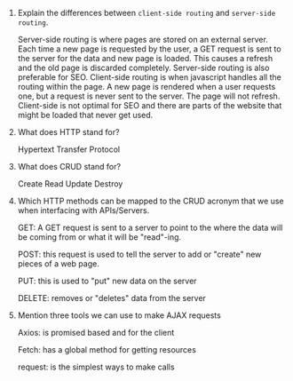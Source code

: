 1.  Explain the differences between `client-side routing` and `server-side routing`.

    Server-side routing is where pages are stored on an external server. Each time a new page is requested by the user, a GET request is sent to the server for the data and new page is loaded. This causes a refresh and the old page is discarded completely. Server-side routing is also preferable for SEO. Client-side routing is when javascript handles all the routing within the page. A new page is rendered when a user requests one, but a request is never sent to the server. The page will not refresh. Client-side is not optimal for SEO and there are parts of the website that might be loaded that never get used.

1.  What does HTTP stand for?

    Hypertext Transfer Protocol

1.  What does CRUD stand for?

    Create Read Update Destroy

1.  Which HTTP methods can be mapped to the CRUD acronym that we use when interfacing with APIs/Servers.

    GET: A GET request is sent to a server to point to the where the data will be coming from or what it will be "read"-ing.

    POST: this request is used to tell the server to add or "create" new pieces of a web page.

    PUT: this is used to "put" new data on the server

    DELETE: removes or "deletes" data from the server

1.  Mention three tools we can use to make AJAX requests

    Axios: is promised based and for the client

    Fetch: has a global method for getting resources

    request: is the simplest ways to make calls
